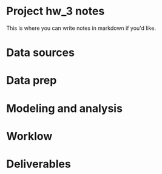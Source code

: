 # Project hw_3 notes

 
This is where you can write notes in markdown if you'd like.

# Data sources


# Data prep


# Modeling and analysis


# Worklow


# Deliverables
